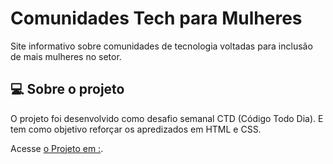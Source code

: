 # Comunidades Tech para Mulheres
 Site informativo sobre comunidades de tecnologia voltadas para inclusão de mais mulheres no setor.

 ## 💻 Sobre o projeto

 O projeto foi desenvolvido como desafio semanal CTD (Código Todo Dia).
 E tem como objetivo reforçar os apredizados em HTML e CSS.

Acesse [o Projeto em :](https://laissasaraiva.github.io/Comunidades-Tech-para-Mulheres/).
